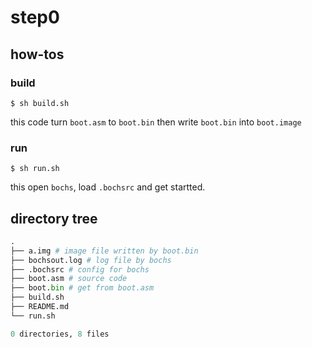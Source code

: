 # step0
## how-tos
### build
``` shell
$ sh build.sh
```
this code turn `boot.asm` to `boot.bin`
then write `boot.bin` into `boot.image`
### run
``` shell
$ sh run.sh
```
this open `bochs`, load `.bochsrc` and get startted.
## directory tree
``` python
.
├── a.img # image file written by boot.bin
├── bochsout.log # log file by bochs
├── .bochsrc # config for bochs
├── boot.asm # source code
├── boot.bin # get from boot.asm
├── build.sh
├── README.md
└── run.sh

0 directories, 8 files
```